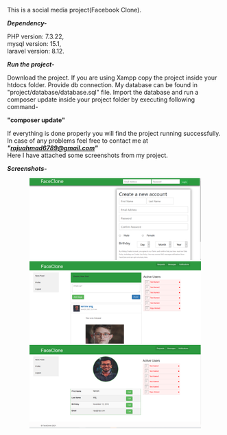 This is a social media project(Facebook Clone).

<strong><i>Dependency-</i></strong>

PHP version: 7.3.22,<br>
mysql version: 15.1,<br>
laravel version: 8.12.

<strong><i>Run the project-</i></strong>

Download the project. If you are using Xampp copy the project inside your htdocs folder. Provide db connection. My database can be found in "project/database/database.sql" file. Import the database and  run a composer update inside your project folder by executing following command-

<b>"composer update"</b>

If everything is done properly you will find the project running successfully. In case of any problems feel free to contact me at <b><i>"rajuahmad6789@gmail.com"</b></i><br> Here I have attached some screenshots from my project.

<strong><i>Screenshots-</i></strong>

<div align="center">
    <img src="public/images/Capture.PNG" width="400px"</img> <br>
</div>

<div align="center">
    <img src="public/images/Capture1.PNG" width="400px"</img> <br>
</div>

<div align="center">
    <img src="public/images/Capture3.PNG" width="400px"</img> <br>
</div>



